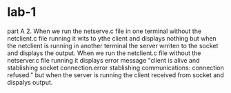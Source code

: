 # lab-1
part A
2. When we run the netserve.c file in one terminal without the netclient.c file running it wits to ythe client and displays nothing but when the netclient is running in another terminal the server wrriten to the socket and displays the output.                                                                                                When we run the netclient.c file without the netserver.c file running it displays error message "client is alive and stablishing socket connection.error stablishing communications: connection refused." but when the server is running the client received from socket and dispalys output.

